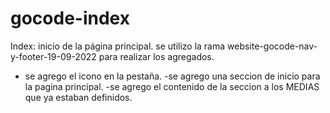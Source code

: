 # gocode-index

Index:  inicio de la página principal.
se utilizo la rama website-gocode-nav-y-footer-19-09-2022 para realizar los agregados.
- se agrego el icono en la pestaña.
-se agrego una seccion de inicio para la pagina principal.
-se agrego el contenido de la seccion a los MEDIAS que ya estaban definidos.


